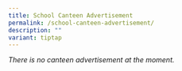 ```yaml
---
title: School Canteen Advertisement
permalink: /school-canteen-advertisement/
description: ""
variant: tiptap
---
```

<p><em>There is no canteen advertisement at the moment.</em>
</p>
